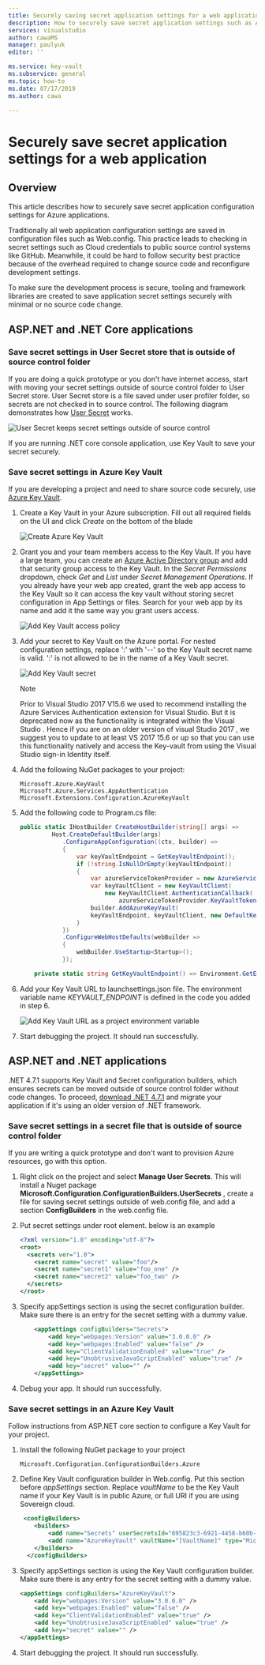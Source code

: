 ```yaml
---
title: Securely saving secret application settings for a web application - Azure Key Vault | Microsoft Docs
description: How to securely save secret application settings such as Azure credentials or third party API keys using ASP.NET core Key Vault Provider, User Secret, or .NET 4.7.1 configuration builders
services: visualstudio
author: cawaMS
manager: paulyuk
editor: ''

ms.service: key-vault
ms.subservice: general
ms.topic: how-to
ms.date: 07/17/2019
ms.author: cawa

---
```


# Securely save secret application settings for a web application

## Overview
This article describes how to securely save secret application configuration settings for Azure applications.

Traditionally all web application configuration settings are saved in configuration files such as Web.config. This practice leads to checking in secret settings such as Cloud credentials to public source control systems like GitHub. Meanwhile, it could be hard to follow security best practice because of the overhead required to change source code and reconfigure development settings.

To make sure the development process is secure, tooling and framework libraries are created to save application secret settings securely with minimal or no source code change.

## ASP.NET and .NET Core applications

### Save secret settings in User Secret store that is outside of source control folder
If you are doing a quick prototype or you don't have internet access, start with moving your secret settings outside of source control folder to User Secret store. User Secret store is a file saved under user profiler folder, so secrets are not checked in to source control. The following diagram demonstrates how [User Secret](https://docs.microsoft.com/aspnet/core/security/app-secrets?tabs=visual-studio) works.

![User Secret keeps secret settings outside of source control](../media/vs-secure-secret-appsettings/aspnetcore-usersecret.PNG)

If you are running .NET core console application, use Key Vault to save your secret securely.

### Save secret settings in Azure Key Vault
If you are developing a project and need to share source code securely, use [Azure Key Vault](https://azure.microsoft.com/services/key-vault/).

1. Create a Key Vault in your Azure subscription. Fill out all required fields on the UI and click *Create* on the bottom of the blade

    ![Create Azure Key Vault](../media/vs-secure-secret-appsettings/create-keyvault.PNG)

2. Grant you and your team members access to the Key Vault. If you have a large team, you can create an [Azure Active Directory group](../../active-directory/active-directory-groups-create-azure-portal.md) and add that security group access to the Key Vault. In the *Secret Permissions* dropdown, check *Get* and *List* under *Secret Management Operations*.
If you already have your web app created, grant the web app access to the Key Vault so it can access the key vault without storing secret configuration in App Settings or files. Search for your web app by its name and add it the same way you grant users access.

    ![Add Key Vault access policy](../media/vs-secure-secret-appsettings/add-keyvault-access-policy.png)

3. Add your secret to Key Vault on the Azure portal. For nested configuration settings, replace ':' with '--' so the Key Vault secret name is valid. ':' is not allowed to be in the name of a Key Vault secret.

    ![Add Key Vault secret](../media/vs-secure-secret-appsettings/add-keyvault-secret.png)

    > [!NOTE]
    > Prior to Visual Studio 2017 V15.6 we used to recommend installing the Azure Services Authentication extension for Visual Studio. But it is deprecated now as the functionality is integrated within the Visual Studio . Hence if you are on an older version of visual Studio 2017 , we suggest you to update to at least VS 2017 15.6 or up so that you can use this functionality natively and access the Key-vault from using the Visual Studio sign-in Identity itself.
    >

4. Add the following NuGet packages to your project:

    ```
    Microsoft.Azure.KeyVault
    Microsoft.Azure.Services.AppAuthentication
    Microsoft.Extensions.Configuration.AzureKeyVault
    ```
5. Add the following code to Program.cs file:

    ```csharp
    public static IHostBuilder CreateHostBuilder(string[] args) =>
             Host.CreateDefaultBuilder(args)
                .ConfigureAppConfiguration((ctx, builder) =>
                {
                    var keyVaultEndpoint = GetKeyVaultEndpoint();
                    if (!string.IsNullOrEmpty(keyVaultEndpoint))
                    {
                        var azureServiceTokenProvider = new AzureServiceTokenProvider();
                        var keyVaultClient = new KeyVaultClient(
                            new KeyVaultClient.AuthenticationCallback(
                                azureServiceTokenProvider.KeyVaultTokenCallback));
                        builder.AddAzureKeyVault(
                        keyVaultEndpoint, keyVaultClient, new DefaultKeyVaultSecretManager());
                    }
                })
                .ConfigureWebHostDefaults(webBuilder =>
                {
                    webBuilder.UseStartup<Startup>();
                });

        private static string GetKeyVaultEndpoint() => Environment.GetEnvironmentVariable("KEYVAULT_ENDPOINT");
    ```
6. Add your Key Vault URL to launchsettings.json file. The environment variable name *KEYVAULT_ENDPOINT* is defined in the code you added in step 6.

    ![Add Key Vault URL as a project environment variable](../media/vs-secure-secret-appsettings/add-keyvault-url.png)

7. Start debugging the project. It should run successfully.

## ASP.NET and .NET applications

.NET 4.7.1 supports Key Vault and Secret configuration builders, which ensures secrets can be moved outside of source control folder without code changes.
To proceed, [download .NET 4.7.1](https://www.microsoft.com/download/details.aspx?id=56115) and migrate your application if it's using an older version of .NET framework.

### Save secret settings in a secret file that is outside of source control folder
If you are writing a quick prototype and don't want to provision Azure resources, go with this option.

1. Right click on the project and select **Manage User Secrets**. This will install a Nuget package **Microsoft.Configuration.ConfigurationBuilders.UserSecrets** , create a file for saving secret settings outside of web.config file, and add a section **ConfigBuilders** in the web.config file.

2. Put secret settings under root element. below is an example

    ```xml
    <?xml version="1.0" encoding="utf-8"?>
    <root>
      <secrets ver="1.0">
        <secret name="secret" value="foo"/>
        <secret name="secret1" value="foo_one" />
        <secret name="secret2" value="foo_two" />
      </secrets>
    </root>
    ```

3. Specify appSettings section is using the secret configuration builder. Make sure there is an entry for the secret setting with a dummy value.

    ```xml
        <appSettings configBuilders="Secrets">
            <add key="webpages:Version" value="3.0.0.0" />
            <add key="webpages:Enabled" value="false" />
            <add key="ClientValidationEnabled" value="true" />
            <add key="UnobtrusiveJavaScriptEnabled" value="true" />
            <add key="secret" value="" />
        </appSettings>
    ```

5. Debug your app. It should run successfully.

### Save secret settings in an Azure Key Vault
Follow instructions from ASP.NET core section to configure a Key Vault for your project.

1. Install the following NuGet package to your project
   ```
   Microsoft.Configuration.ConfigurationBuilders.Azure
   ```

2. Define Key Vault configuration builder in Web.config. Put this section before *appSettings* section. Replace *vaultName* to be the Key Vault name if your Key Vault is in public Azure, or full URI if you are using Sovereign cloud.

    ```xml
     <configBuilders>
        <builders>
            <add name="Secrets" userSecretsId="695823c3-6921-4458-b60b-2b82bbd39b8d" type="Microsoft.Configuration.ConfigurationBuilders.UserSecretsConfigBuilder, Microsoft.Configuration.ConfigurationBuilders.UserSecrets, Version=2.0.0.0, Culture=neutral, PublicKeyToken=31bf3856ad364e35" />
            <add name="AzureKeyVault" vaultName="[VaultName]" type="Microsoft.Configuration.ConfigurationBuilders.AzureKeyVaultConfigBuilder, Microsoft.Configuration.ConfigurationBuilders.Azure, Version=2.0.0.0, Culture=neutral, PublicKeyToken=31bf3856ad364e35" />
        </builders>
      </configBuilders>
    ```
3. Specify appSettings section is using the Key Vault configuration builder. Make sure there is any entry for the secret setting with a dummy value.

   ```xml
   <appSettings configBuilders="AzureKeyVault">
       <add key="webpages:Version" value="3.0.0.0" />
       <add key="webpages:Enabled" value="false" />
       <add key="ClientValidationEnabled" value="true" />
       <add key="UnobtrusiveJavaScriptEnabled" value="true" />
       <add key="secret" value="" />
   </appSettings>
   ```

4. Start debugging the project. It should run successfully.
